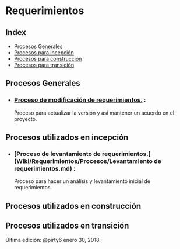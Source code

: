 # Requerimientos

## Index
* [Procesos Generales](#general)
* [Procesos para incepción](#incepcion)
* [Procesos para construcción](#construccion)
* [Procesos para transición](#transicion)


<a id="general"></a>
## Procesos Generales



* ### [Proceso de modificación de requerimientos.]() :
  Proceso para actualizar la versión y así mantener un acuerdo en el proyecto.

<a id="incepcion"></a>
## Procesos utilizados en incepción
* ### [Proceso de levantamiento de requerimientos.](Wiki/Requerimientos/Procesos/Levantamiento de requerimientos.md) :
  Proceso para hacer un análisis y levantamiento inicial de requerimientos.

<a id="construccion"></a>
## Procesos utilizados en construcción

<a id="transicion"></a>
## Procesos utilizados en transición

Última edición: @pirty6 enero 30, 2018.
